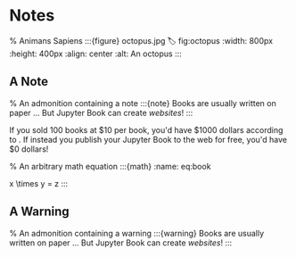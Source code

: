 # Notes

% Animans Sapiens
:::{figure} octopus.jpg
:label: fig:octopus
:width: 800px
:height: 400px
:align: center
:alt: An octopus
:::

## A Note
% An admonition containing a note
:::{note}
Books are usually written on paper ... But Jupyter Book can create _websites_!
:::

If you sold 100 books at \$10 per book, you'd have \$1000 dollars according to [](#eq:book). If instead you publish your Jupyter Book to the web for free, you'd have \$0 dollars!

% An arbitrary math equation
:::{math}
:name: eq:book

x \times y = z
:::

## A Warning
% An admonition containing a warning
:::{warning}
Books are usually written on paper ... But Jupyter Book can create _websites_!
:::


